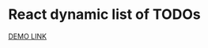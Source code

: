 # React dynamic list of TODOs
  [DEMO LINK](https://xipholena.github.io/react_dynamic-list-of-todos/)
